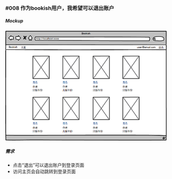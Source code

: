 ### #008 作为bookish用户，我希望可以退出账户

##### Mockup
![主页](images/Application.png "主页")

##### 需求
- 点击“退出”可以退出账户到登录页面
- 访问主页会自动跳转到登录页面
